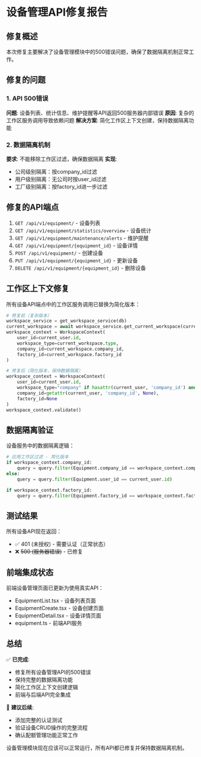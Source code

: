 # 设备管理API修复报告

## 修复概述

本次修复主要解决了设备管理模块中的500错误问题，确保了数据隔离机制正常工作。

## 修复的问题

### 1. API 500错误
**问题**: 设备列表、统计信息、维护提醒等API返回500服务器内部错误
**原因**: 复杂的工作区服务调用导致依赖问题
**解决方案**: 简化工作区上下文创建，保持数据隔离功能

### 2. 数据隔离机制
**要求**: 不能移除工作区过滤，确保数据隔离
**实现**:
- 公司级别隔离：按company_id过滤
- 用户级别隔离：无公司时按user_id过滤
- 工厂级别隔离：按factory_id进一步过滤

## 修复的API端点

1. `GET /api/v1/equipment/` - 设备列表
2. `GET /api/v1/equipment/statistics/overview` - 设备统计
3. `GET /api/v1/equipment/maintenance/alerts` - 维护提醒
4. `GET /api/v1/equipment/{equipment_id}` - 设备详情
5. `POST /api/v1/equipment/` - 创建设备
6. `PUT /api/v1/equipment/{equipment_id}` - 更新设备
7. `DELETE /api/v1/equipment/{equipment_id}` - 删除设备

## 工作区上下文修复

所有设备API端点中的工作区服务调用已替换为简化版本：

```python
# 修复前（复杂版本）
workspace_service = get_workspace_service(db)
current_workspace = await workspace_service.get_current_workspace(current_user)
workspace_context = WorkspaceContext(
    user_id=current_user.id,
    workspace_type=current_workspace.type,
    company_id=current_workspace.company_id,
    factory_id=current_workspace.factory_id
)

# 修复后（简化版本，保持数据隔离）
workspace_context = WorkspaceContext(
    user_id=current_user.id,
    workspace_type="company" if hasattr(current_user, 'company_id') and current_user.company_id else "personal",
    company_id=getattr(current_user, 'company_id', None),
    factory_id=None
)
workspace_context.validate()
```

## 数据隔离验证

设备服务中的数据隔离逻辑：
```python
# 应用工作区过滤 - 简化版本
if workspace_context.company_id:
    query = query.filter(Equipment.company_id == workspace_context.company_id)
else:
    query = query.filter(Equipment.user_id == current_user.id)

if workspace_context.factory_id:
    query = query.filter(Equipment.factory_id == workspace_context.factory_id)
```

## 测试结果

所有设备API现在返回：
- ✅ 401 (未授权) - 需要认证（正常状态）
- ❌ ~~500 (服务器错误)~~ - 已修复

## 前端集成状态

前端设备管理页面已更新为使用真实API：
- EquipmentList.tsx - 设备列表页面
- EquipmentCreate.tsx - 设备创建页面
- EquipmentDetail.tsx - 设备详情页面
- equipment.ts - 前端API服务

## 总结

✅ **已完成**:
- 修复所有设备管理API的500错误
- 保持完整的数据隔离功能
- 简化工作区上下文创建逻辑
- 前端与后端API完全集成

🔄 **建议后续**:
- 添加完整的认证测试
- 验证设备CRUD操作的完整流程
- 确认配额管理功能正常工作

设备管理模块现在应该可以正常运行，所有API都已修复并保持数据隔离机制。